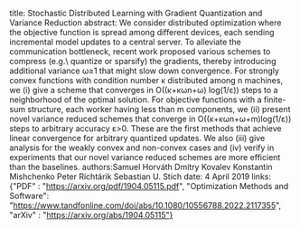 title: Stochastic Distributed Learning with Gradient Quantization and Variance Reduction
abstract: We consider distributed optimization where the objective function is spread among different devices, each sending incremental model updates to a central server. To alleviate the communication bottleneck, recent work proposed various schemes to compress (e.g.\ quantize or sparsify) the gradients, thereby introducing additional variance ω≥1 that might slow down convergence. For strongly convex functions with condition number κ distributed among n machines, we (i) give a scheme that converges in O((κ+κωn+ω) log(1/ε)) steps to a neighborhood of the optimal solution. For objective functions with a finite-sum structure, each worker having less than m components, we (ii) present novel variance reduced schemes that converge in O((κ+κωn+ω+m)log(1/ε)) steps to arbitrary accuracy ε>0. These are the first methods that achieve linear convergence for arbitrary quantized updates. We also (iii) give analysis for the weakly convex and non-convex cases and (iv) verify in experiments that our novel variance reduced schemes are more efficient than the baselines.
authors:Samuel Horváth
        Dmitry Kovalev
        Konstantin Mishchenko
        Peter Richtárik
        Sebastian U. Stich
date: 4 April 2019
links: {"PDF" : "https://arxiv.org/pdf/1904.05115.pdf", "Optimization Methods and Software": "https://www.tandfonline.com/doi/abs/10.1080/10556788.2022.2117355", "arXiv" : "https://arxiv.org/abs/1904.05115"}